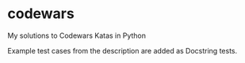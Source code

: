 # codewars
My solutions to Codewars Katas in Python

Example test cases from the description are added as Docstring tests.
